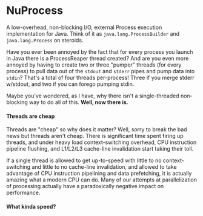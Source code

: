 NuProcess
=========

A low-overhead, non-blocking I/O, external Process execution implementation for Java.  Think of it as ``java.lang.ProcessBuilder``
and ``java.lang.Process`` on steroids.

Have you ever been annoyed by the fact that for every process you launch in Java there is a ProcessReaper thread created?
And are you even more annoyed by having to create two or three "pumper" threads (for every process) to pull data out of the
``stdout`` and ``stderr`` pipes and pump data into ``stdin``?  That's a total of four threads per-process!  Three if you merge
stderr w/stdout, and two if you can forego pumping stdin.

Maybe you've wondered, as I have, why there isn't a single-threaded non-blocking way to do all of this.  **Well, now there is.**

#### Threads are cheap ####
Threads are "cheap" so why does it matter?  Well, sorry to break the bad news but threads aren't cheap.  There is 
significant time spent firing up threads, and under heavy load context-switching overhead, CPU instruction pipeline
flushing, and L1/L2/L3 cache-line invalidation start taking their toll.

If a single thread is allowed to get up-to-speed with little to no context-switching and little to no cache-line 
invalidation, and allowed to take advantage of CPU instruction pipelining and data prefetching, it is actually amazing
what a modern CPU can do.  Many of our attempts at parallelization of processing actually have a paradoxically negative
impact on performance.

#### What kinda speed? ####
